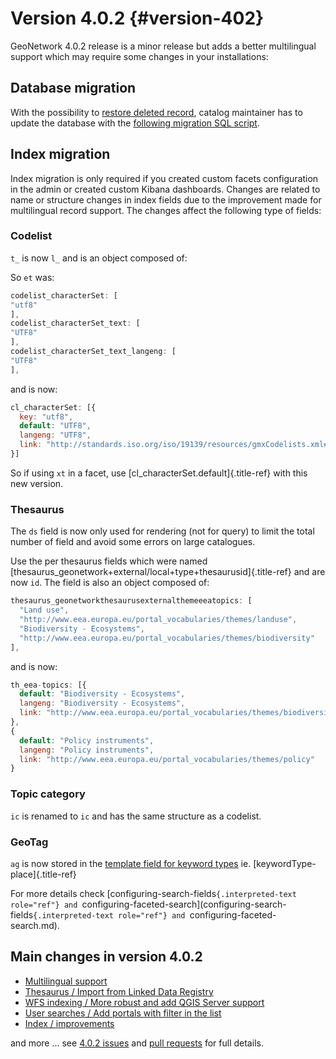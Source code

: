 # Version 4.0.2 {#version-402}

GeoNetwork 4.0.2 release is a minor release but adds a better multilingual support which may require some changes in your installations:

## Database migration

With the possibility to [restore deleted record](https://github.com/geonetwork/core-geonetwork/pull/4817), catalog maintainer has to update the database with the [following migration SQL script](https://github.com/geonetwork/core-geonetwork/blob/master/web/src/main/webapp/WEB-INF/classes/setup/sql/migrate/v3110/migrate-default.sql#L10-L27).

## Index migration

Index migration is only required if you created custom facets configuration in the admin or created custom Kibana dashboards. Changes are related to name or structure changes in index fields due to the improvement made for multilingual record support. The changes affect the following type of fields:

### Codelist

`t_` is now `l_` and is an object composed of:

So `et` was:

``` js
codelist_characterSet: [
"utf8"
],
codelist_characterSet_text: [
"UTF8"
],
codelist_characterSet_text_langeng: [
"UTF8"
],
```

and is now:

``` js
cl_characterSet: [{
  key: "utf8",
  default: "UTF8",
  langeng: "UTF8",
  link: "http://standards.iso.org/iso/19139/resources/gmxCodelists.xml#MD_CharacterSetCode"
}]
```

So if using `xt` in a facet, use [cl_characterSet.default]{.title-ref} with this new version.

### Thesaurus

The `ds` field is now only used for rendering (not for query) to limit the total number of field and avoid some errors on large catalogues.

Use the per thesaurus fields which were named [thesaurus_geonetwork+external/local+type+thesaurusid]{.title-ref} and are now `id`. The field is also an object composed of:

``` js
thesaurus_geonetworkthesaurusexternalthemeeeatopics: [
  "Land use",
  "http://www.eea.europa.eu/portal_vocabularies/themes/landuse",
  "Biodiversity - Ecosystems",
  "http://www.eea.europa.eu/portal_vocabularies/themes/biodiversity"
],
```

and is now:

``` js
th_eea-topics: [{
  default: "Biodiversity - Ecosystems",
  langeng: "Biodiversity - Ecosystems",
  link: "http://www.eea.europa.eu/portal_vocabularies/themes/biodiversity"
},
{
  default: "Policy instruments",
  langeng: "Policy instruments",
  link: "http://www.eea.europa.eu/portal_vocabularies/themes/policy"
}
```

### Topic category

`ic` is renamed to `ic` and has the same structure as a codelist.

### GeoTag

`ag` is now stored in the [template field for keyword types](https://github.com/geonetwork/core-geonetwork/pull/5243) ie. [keywordType-place]{.title-ref}

For more details check [configuring-search-fields`{.interpreted-text role="ref"} and `configuring-faceted-search](configuring-search-fields`{.interpreted-text role="ref"} and `configuring-faceted-search.md).

## Main changes in version 4.0.2

-   [Multilingual support](https://github.com/geonetwork/core-geonetwork/pull/5193)
-   [Thesaurus / Import from Linked Data Registry](https://github.com/geonetwork/core-geonetwork/pull/5125)
-   [WFS indexing / More robust and add QGIS Server support](https://github.com/geonetwork/core-geonetwork/pull/5190)
-   [User searches / Add portals with filter in the list](https://github.com/geonetwork/core-geonetwork/pull/5181)
-   [Index / improvements](https://github.com/geonetwork/core-geonetwork/pull/5175)

and more \... see [4.0.2 issues](https://github.com/geonetwork/core-geonetwork/issues?q=is%3Aissue+milestone%3A4.0.2+is%3Aclosed) and [pull requests](https://github.com/geonetwork/core-geonetwork/pulls?q=is%3Apr+milestone%3A4.0.2+is%3Aclosed) for full details.
